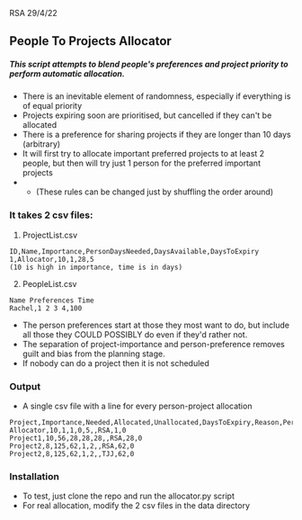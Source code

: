 RSA 29/4/22
## People To Projects Allocator

##### This script attempts to blend people's preferences and project priority to perform automatic allocation.
- There is an inevitable element of randomness, especially if everything is of equal priority
- Projects expiring soon are prioritised, but cancelled if they can't be allocated
- There is a preference for sharing projects if they are longer than 10 days (arbitrary)
- It will first try to allocate important preferred projects to at least 2 people, but then will try just 1 person for the preferred important projects 
- - (These rules can be changed just by shuffling the order around)

### It takes 2 csv files:
1) ProjectList.csv 
```
ID,Name,Importance,PersonDaysNeeded,DaysAvailable,DaysToExpiry
1,Allocator,10,1,28,5
(10 is high in importance, time is in days)
```
2) PeopleList.csv 
```
Name Preferences Time
Rachel,1 2 3 4,100
```
- The person preferences start at those they most want to do, but include all those they COULD POSSIBLY do even if they'd rather not.
- The separation of project-importance and person-preference removes guilt and bias from the planning stage.
- If nobody can do a project then it is not scheduled
### Output
- A single csv file with a line for every person-project allocation
```
Project,Importance,Needed,Allocated,Unallocated,DaysToExpiry,Reason,Person,Time,PersonLeft
Allocator,10,1,1,0,5,,RSA,1,0
Project1,10,56,28,28,28,,RSA,28,0
Project2,8,125,62,1,2,,RSA,62,0
Project2,8,125,62,1,2,,TJJ,62,0
```

### Installation
- To test, just clone the repo and run the allocator.py script
- For real allocation, modify the 2 csv files in the data directory
